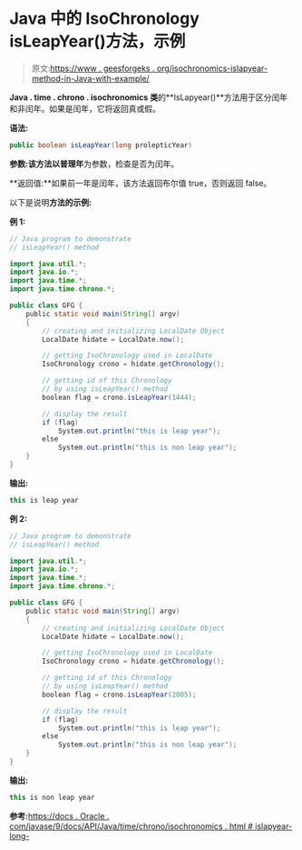 # Java 中的 IsoChronology isLeapYear()方法，示例

> 原文:[https://www . geesforgeks . org/isochronomics-islapyear-method-in-Java-with-example/](https://www.geeksforgeeks.org/isochronology-isleapyear-method-in-java-with-example/)

**Java . time . chrono . isochronomics 类**的**IsLapyear()**方法用于区分闰年和非闰年。如果是闰年，它将返回真或假。

**语法:**

```java
public boolean isLeapYear(long prolepticYear)
```

**参数:**该方法以**普理年**为参数，检查是否为闰年。

**返回值:**如果前一年是闰年，该方法返回布尔值 true，否则返回 false。

以下是说明**方法的示例:**

**例 1:**

```java
// Java program to demonstrate
// isLeapYear() method

import java.util.*;
import java.io.*;
import java.time.*;
import java.time.chrono.*;

public class GFG {
    public static void main(String[] argv)
    {
        // creating and initializing LocalDate Object
        LocalDate hidate = LocalDate.now();

        // getting IsoChronology used in LocalDate
        IsoChronology crono = hidate.getChronology();

        // getting id of this Chronology
        // by using isLeapYear() method
        boolean flag = crono.isLeapYear(1444);

        // display the result
        if (flag)
            System.out.println("this is leap year");
        else
            System.out.println("this is non leap year");
    }
}
```

**输出:**

```java
this is leap year

```

**例 2:**

```java
// Java program to demonstrate
// isLeapYear() method

import java.util.*;
import java.io.*;
import java.time.*;
import java.time.chrono.*;

public class GFG {
    public static void main(String[] argv)
    {
        // creating and initializing LocalDate Object
        LocalDate hidate = LocalDate.now();

        // getting IsoChronology used in LocalDate
        IsoChronology crono = hidate.getChronology();

        // getting id of this Chronology
        // by using isLeapYear() method
        boolean flag = crono.isLeapYear(2005);

        // display the result
        if (flag)
            System.out.println("this is leap year");
        else
            System.out.println("this is non leap year");
    }
}
```

**输出:**

```java
this is non leap year

```

**参考:**[https://docs . Oracle . com/javase/9/docs/API/Java/time/chrono/isochronomics . html # islapyear-long-](https://docs.oracle.com/javase/9/docs/api/java/time/chrono/IsoChronology.html#isLeapYear-long-)